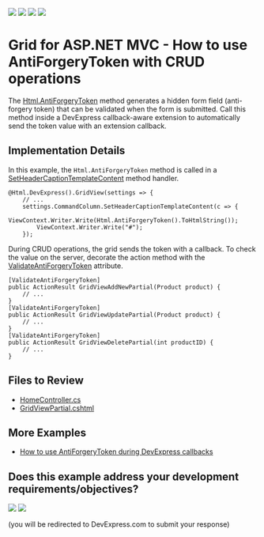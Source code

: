 <!-- default badges list -->
![](https://img.shields.io/endpoint?url=https://codecentral.devexpress.com/api/v1/VersionRange/128551914/24.2.1%2B)
[![](https://img.shields.io/badge/Open_in_DevExpress_Support_Center-FF7200?style=flat-square&logo=DevExpress&logoColor=white)](https://supportcenter.devexpress.com/ticket/details/T292767)
[![](https://img.shields.io/badge/📖_How_to_use_DevExpress_Examples-e9f6fc?style=flat-square)](https://docs.devexpress.com/GeneralInformation/403183)
[![](https://img.shields.io/badge/💬_Leave_Feedback-feecdd?style=flat-square)](#does-this-example-address-your-development-requirementsobjectives)
<!-- default badges end -->

# Grid for ASP.NET MVC - How to use AntiForgeryToken with CRUD operations

The [Html.AntiForgeryToken](https://learn.microsoft.com/en-us/dotnet/api/system.web.mvc.htmlhelper.antiforgerytoken) method generates a hidden form field (anti-forgery token) that can be validated when the form is submitted. Call this method inside a DevExpress callback-aware extension to automatically send the token value with an extension callback.

## Implementation Details

In this example, the `Html.AntiForgeryToken` method is called in a [SetHeaderCaptionTemplateContent](https://docs.devexpress.com/AspNetMvc/DevExpress.Web.Mvc.GridViewSettings.SetHeaderCaptionTemplateContent(System.Action-DevExpress.Web.GridViewHeaderTemplateContainer-)) method handler.

```scharp
@Html.DevExpress().GridView(settings => {
    // ...
    settings.CommandColumn.SetHeaderCaptionTemplateContent(c => {  
        ViewContext.Writer.Write(Html.AntiForgeryToken().ToHtmlString());  
        ViewContext.Writer.Write("#");  
    });  
```
During CRUD operations, the grid sends the token with a callback. To check the value on the server, decorate the action method with the [ValidateAntiForgeryToken](https://learn.microsoft.com/en-us/dotnet/api/system.web.mvc.validateantiforgerytokenattribute) attribute.

```scharp
[ValidateAntiForgeryToken]  
public ActionResult GridViewAddNewPartial(Product product) {
    // ...
}  
[ValidateAntiForgeryToken]  
public ActionResult GridViewUpdatePartial(Product product) {
    // ...
}  
[ValidateAntiForgeryToken]  
public ActionResult GridViewDeletePartial(int productID) {
    // ...
}  
```

## Files to Review

* [HomeController.cs](./CS/T292767/Controllers/HomeController.cs)
* [GridViewPartial.cshtml](./CS/T292767/Views/Home/GridViewPartial.cshtml)

## More Examples 
* [How to use AntiForgeryToken during DevExpress callbacks](https://github.com/DevExpress-Examples/asp-net-mvc-antiforgerytoken-during-devexpress-callbacks)

<!-- feedback -->
## Does this example address your development requirements/objectives?

[<img src="https://www.devexpress.com/support/examples/i/yes-button.svg"/>](https://www.devexpress.com/support/examples/survey.xml?utm_source=github&utm_campaign=asp-net-mvc-grid-antiforgerytoken-with-crud-operations&~~~was_helpful=yes) [<img src="https://www.devexpress.com/support/examples/i/no-button.svg"/>](https://www.devexpress.com/support/examples/survey.xml?utm_source=github&utm_campaign=asp-net-mvc-grid-antiforgerytoken-with-crud-operations&~~~was_helpful=no)

(you will be redirected to DevExpress.com to submit your response)
<!-- feedback end -->
